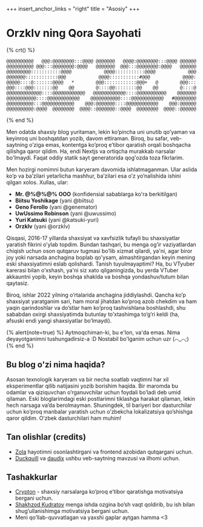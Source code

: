 +++
insert_anchor_links = "right"
title = "Asosiy"
+++

# Orzklv ning Qora Sayohati

{% crt() %}
```
@@@@@@@@@@   @@@:@@@@@@@@:::@@@@ @@@@@@@   @@@@:@@@@@@@@:::@@@@ @@@@@@
@@@@@@@@@@ @@@:::@@@@@@@@:@@@@   @@@@@@@  @@@:::@@@@@@@@:@@@@   @@@@@@
@@@@@@@@@:::::::::::@@@@            @@@@:::::::::::@@@@            @@@
@@@@@@@::::::::::::@@@            @@@@:::::::::::#@@@            @@@@:
@@@@@::::@:::::::@@@@   *        @@@::::::::::::@@@+   @        @@@:::
@@@::::@@@:::::::@@    @@        @::::@@::::::::@@    @@        @::::@
@@@@@@@@@@@@@::::@@@@@@@@@@@@   @@@@@@@@@@@@::::@@@@@@@@@@@    @@@@@@@
@@@@@@@@@@@::::@@@@@@@@@@@@    @@@@@@@@@@@::::@@@@@@@@@@@@   #@@@@@@@@
@@@@@@@@@@:::@@@@@@@@@@@@    @@@:@@@@@@@::::@@@@@@@@@@@@    @@@:@@@@@@
@@@@@@@@@@:@@@@  @@@@@@@@  @@@@::@@@@@@@::@@@@  @@@@@@@@  @@@@::@@@@@@
```
{% end %}

Men odatda shaxsiy blog yuritaman, lekin ko’pincha uni unutib qo’yaman va keyinroq uni boshqatdan yozib, davom ettiraman. Biroq, bu safar, veb-saytning o’ziga emas, kontentga ko’proq e’tibor qaratish orqali boshqacha qilishga qaror qildim. Ha, endi Nextjs va ortiqcha murakkab narsalar bo'lmaydi. Faqat oddiy statik sayt generatorida qog'ozda toza fikrlarim.

Men hozirgi nomimni butun karyeram davomida ishlatmaganman. Ular aslida ko’p va ba’zilari yetarlicha mashhur, ba’zilari esa o’z yo’nalishida ishini qilgan xolos. Xullas, ular:

- **Mr. @%@%@% OOO** (konfidensial sabablarga ko'ra berkitilgan)
- **Biitsu Yoshikage** (yani @biitsu)
- **Geno Ferollo** (yani @genemator)
- **UwUssimo Robinson** (yani @uwussimo)
- **Yuri Katsuki** (yani @katsuki-yuri)
- **Orzklv** (yani @orzklv)

Qisqasi, 2016-17 yillarda shaxsiyat va xavfsizlik tufayli bu shaxsiyatlar yaratish fikrini o’ylab topdim. Bundan tashqari, bu menga og’ir vaziyatlardan chiqish uchun oson qutqaruv tugmasi bo’lib xizmat qilardi, ya'ni, agar biror joy yoki narsada anchagina boplab qo'ysam, almashtirgandan keyin mening eski shaxsiyatimni eslab qolishardi. Tanish tuyulmayaptimi? Ha, bu VTyuber karerasi bilan o’xshash, ya'ni siz xato qilganingizda, bu yerda VTuber akkauntni yopib, keyin boshqa shaklda va boshqa yondashuv/tutum bilan qaytasiz.

Biroq, ishlar 2022 yilning o’rtalarida anchagina jiddiylashdi. Qancha ko’p shaxsiyat yaratganim sari, ham moral jihatdan ko’proq azob chekdim va ham yaqin qarindoshlar va do’stlar ham ko’proq tashvishlana boshlashdi, shu sababdan oxirgi shaxsiyatimda butunlay to’xtashimga to’g’ri keldi (ha, afsuski endi yangi shaxsiyatlar bo’lmaydi).

{% alert(note=true) %}
Aytmoqchiman-ki, bu e'lon, va'da emas. Nima deyayotganimni tushungadirsiz-a :D Nostabil bo'lganim uchun uzr (⌒_⌒;)
{% end %}

## Bu blog o'zi nima haqida?

Asosan texnologik karyeram va bir necha soatlab vaqtimni har xil eksperimentlar qilib natijasini yozib borishim haqida. Bir maromda bu odamlar va qiziquvchan o’rganuvchilar uchun foydali bo’ladi deb umid qilaman. Eski bloglarimdagi eski postlarimni tiklashga harakat qilaman, lekin hech narsaga va’da berolmayman. Shuningdek, til bariyeri bor dasturchilar uchun ko’proq manbalar yaratish uchun o’zbekcha lokalizatsiya qo’shishga qaror qildim. O’zbek dasturchilari ham muhim!

## Tan olishlar (credits)

- [Zola](https://www.getzola.org) hayotimni osonlashtirgani va frontend azobidan qutqargani uchun.
- [Duckquill](https://duckquill.daudix.one) va [daudix](https://daudix.one) ushbu veb-saytning mavzusi va ilhomi uchun.

## Tashakkurlar

- [Crypton](https://t.me/CryPTON32) - shaxsiy narsalarga ko’proq e’tibor qaratishga motivatsiya bergani uchun.
- [Shakhzod Kudratov](https://t.me/shakhzodme) menga ishda ozgina bo’sh vaqt qoldirib, bu ish bilan shug’ullanishimga motivatsiya bergani uchun.
- Meni qo’llab-quvvatlagan va yaxshi gaplar aytgan hamma <3

